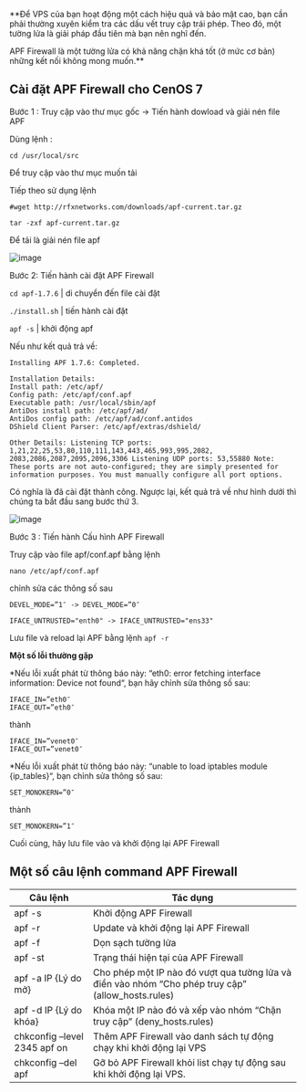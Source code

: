 **Để VPS của bạn hoạt động một cách hiệu quả và bảo mật cao, bạn cần phải thường xuyên kiểm tra các dấu vết truy cập trái phép. Theo đó, một tường lửa là giải pháp đầu tiên mà bạn nên nghĩ đến. 

APF Firewall là một tường lửa có khả năng chặn khá tốt (ở mức cơ bản) những kết nối không mong muốn.**

## Cài đặt APF Firewall cho CenOS 7

Bước 1 : Truy cập vào thư mục gốc -> Tiến hành dowload và giải nén file APF

Dùng lệnh :

```
cd /usr/local/src
```

Để truy cập vào thư mục muốn tải 

Tiếp theo sử dụng lệnh 

```
#wget http://rfxnetworks.com/downloads/apf-current.tar.gz

tar -zxf apf-current.tar.gz
```
Để tải là giải nén file apf

![image]()

Bước 2: Tiến hành cài đặt APF Firewall

`cd apf-1.7.6` | di chuyển đến file cài đặt

`./install.sh` | tiến hành cài đặt

`apf -s`       | khởi động apf

Nếu như kết quả trả về:

```
Installing APF 1.7.6: Completed.

Installation Details: 
Install path: /etc/apf/ 
Config path: /etc/apf/conf.apf 
Executable path: /usr/local/sbin/apf 
AntiDos install path: /etc/apf/ad/
AntiDos config path: /etc/apf/ad/conf.antidos
DShield Client Parser: /etc/apf/extras/dshield/

Other Details: Listening TCP ports: 1,21,22,25,53,80,110,111,143,443,465,993,995,2082, 2083,2086,2087,2095,2096,3306 Listening UDP ports: 53,55880 Note: These ports are not auto-configured; they are simply presented for information purposes. You must manually configure all port options.
```

Có nghĩa là đã cài đặt thành công. Ngược lại, kết quả trả về như hình dưới thì chúng ta bắt đầu sang bước thứ 3.

![image]()

Bước 3 : Tiến hành Cấu hình APF Firewall

Truy cập vào file apf/conf.apf bằng lệnh

```
nano /etc/apf/conf.apf
```

chỉnh sửa các thông số sau 

```
DEVEL_MODE=”1″ -> DEVEL_MODE=”0″
```
```
IFACE_UNTRUSTED="enth0" -> IFACE_UNTRUSTED="ens33"
```
 Lưu file và reload lại APF bằng lệnh `apf -r`
 
 **Một số lỗi thường gặp**
 
*Nếu lỗi xuất phát từ thông báo này: “eth0: error fetching interface information: Device not found“, bạn hãy chỉnh sửa thông số sau:
```
IFACE_IN=”eth0″
IFACE_OUT=”eth0″
```
thành
```
IFACE_IN=”venet0″
IFACE_OUT=”venet0″
```
*Nếu lỗi xuất phát từ thông báo này: “unable to load iptables module {ip_tables}“, bạn chỉnh sửa thông số sau:
```
SET_MONOKERN=”0″
```
thành
```
SET_MONOKERN=”1″
```
Cuối cùng, hãy lưu file vào và khởi động lại APF Firewall 

## Một số câu lệnh command APF Firewall

|Câu lệnh|Tác dụng|
|-----------|-----------|
|apf -s | Khởi động APF Firewall|
|apf -r | Update và khởi động lại APF Firewall|
|apf -f | Dọn sạch tường lửa|
|apf -st | Trạng thái hiện tại của APF Firewall|
|apf -a IP {Lý do mở} | Cho phép một IP nào đó vượt qua tường lửa và điền vào nhóm “Cho phép truy cập” (allow_hosts.rules)|
|apf -d IP {Lý do khóa} | Khóa một IP nào đó và xếp vào nhóm “Chặn truy cập” (deny_hosts.rules)|
|chkconfig –level 2345 apf on | Thêm APF Firewall vào danh sách tự động chạy khi khởi động lại VPS|
|chkconfig –del apf | Gỡ bỏ APF Firewall khỏi list chạy tự động sau khi khởi động lại VPS.|
 
